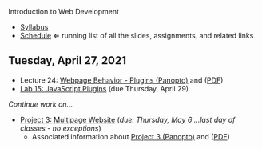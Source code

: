 Introduction to Web Development

- [Syllabus](syllabus.md)
- [Schedule](schedule.md)   &lArr; running list of all the slides, assignments, and related links

## Tuesday, April 27, 2021

- Lecture 24: [Webpage Behavior - Plugins (Panopto)](https://rochester.hosted.panopto.com/Panopto/Pages/Viewer.aspx?id=73302f33-2e58-453b-8ca2-ad0e014c23fc) and ([PDF](24-javascript-plugins/javascript-plugins.pdf))
- [Lab 15: JavaScript Plugins](lab15-javascript-plugins/instructions.md) (due Thursday, April 29)

*Continue work on...*

- [Project 3: Multipage Website](project03-multipage-website/instructions.md) (*due: Thursday, May 6 ...last day of classes - no exceptions*)
  - Associated information about [Project 3 (Panopto)](https://rochester.hosted.panopto.com/Panopto/Pages/Viewer.aspx?id=302b9982-c4e4-4795-b935-ad0800e4d405) and ([PDF](20-project3-instructions/project3-structure.pdf))

